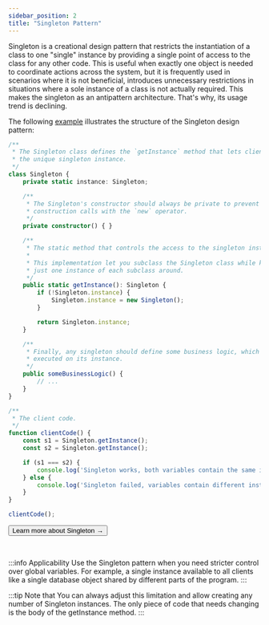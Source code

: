 ```yaml
---
sidebar_position: 2
title: "Singleton Pattern"
---
```


Singleton is a creational design pattern that restricts the instantiation of a class to one "single" instance by providing a single point of access to the class for any other code. This is useful when exactly one object is needed to coordinate actions across the system, but it is frequently used in scenarios where it is not beneficial, introduces unnecessary restrictions in situations where a sole instance of a class is not actually required. This makes the singleton as an antipattern architecture. That's why, its usage trend is declining. 

The following [example](https://refactoring.guru/design-patterns/singleton/typescript/example#example-0--index-ts) illustrates the structure of the Singleton design pattern:

```ts title="index.ts: Singleton Conceptual example"
/**
 * The Singleton class defines the `getInstance` method that lets clients access
 * the unique singleton instance.
 */
class Singleton {
    private static instance: Singleton;

    /**
     * The Singleton's constructor should always be private to prevent direct
     * construction calls with the `new` operator.
     */
    private constructor() { }

    /**
     * The static method that controls the access to the singleton instance.
     *
     * This implementation let you subclass the Singleton class while keeping
     * just one instance of each subclass around.
     */
    public static getInstance(): Singleton {
        if (!Singleton.instance) {
            Singleton.instance = new Singleton();
        }

        return Singleton.instance;
    }

    /**
     * Finally, any singleton should define some business logic, which can be
     * executed on its instance.
     */
    public someBusinessLogic() {
        // ...
    }
}

/**
 * The client code.
 */
function clientCode() {
    const s1 = Singleton.getInstance();
    const s2 = Singleton.getInstance();

    if (s1 === s2) {
        console.log('Singleton works, both variables contain the same instance.');
    } else {
        console.log('Singleton failed, variables contain different instances.');
    }
}

clientCode();
```
<div className="text-center">
 <form action="https://refactoring.guru/design-patterns/singleton" method="get" target="_blank">
    <button type="submit" class="btn btn-danger active">Learn more about Singleton →</button>
 </form>
 <br />
</div>

:::info Applicability
Use the Singleton pattern when you need stricter control over global variables. For example, a single instance available to all clients like a single database object shared by different parts of the program.
:::

:::tip Note that 
You can always adjust this limitation and allow creating any number of Singleton instances. The only piece of code that needs changing is the body of the getInstance method.
:::